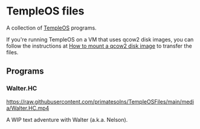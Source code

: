 # TempleOS files

A collection of [TempleOS](https://templeos.org/) programs.

If you're running TempleOS on a VM that uses qcow2 disk images, you can follow
the instructions at
[How to mount a qcow2 disk image](https://gist.github.com/shamil/62935d9b456a6f9877b5)
to transfer the files.

## Programs

### Walter.HC

https://raw.githubusercontent.com/primatesolns/TempleOSFiles/main/media/Walter.HC.mp4

A WIP text adventure with Walter (a.k.a. Nelson).
